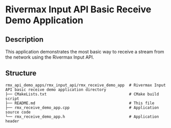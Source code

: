 # Rivermax Input API Basic Receive Demo Application

## Description

This application demonstrates the most basic way to receive a stream from the network using the Rivermax Input API.

## Structure

```
rmx_api_demo_apps/rmx_input_api/rmx_receive_demo_app  # Rivermax Input API basic receive demo application directory
├── CMakeLists.txt                                    # CMake build script
├── README.md                                         # This file
├── rmx_receive_demo_app.cpp                          # Application source code
└── rmx_receive_demo_app.h                            # Application header
```
